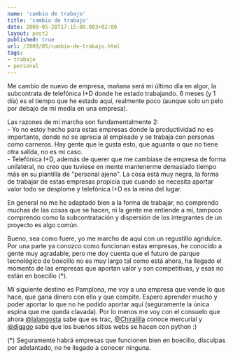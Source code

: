 ```yaml
---
name: 'cambio de trabajo'
title: 'cambio de trabajo'
date: 2009-05-28T17:15:00.003+02:00
layout: post2
published: true
url: /2009/05/cambio-de-trabajo.html
tags: 
- trabajo
- personal
---
```


Me cambio de nuevo de empresa, mañana será mi último día en algor, la subcontrata de telefónica I+D donde he estado trabajando. 6 meses (y 1 día) es el tiempo que he estado aquí, realmente poco (aunque solo un pelo por debajo de mi media en una empresa).  
  
Las razones de mi marcha son fundamentalmente 2:  
\- Yo no estoy hecho para estas empresas donde la productividad no es importante, donde no se aprecia al empleado y se trabaja con personas como carneros. Hay gente que le gusta esto, que aguanta o que no tiene otra salida, no es mi caso.  
\- Telefónica I+D, además de querer que me cambiase de empresa de forma unilateral, no creo que tuviese en mente mantenerme demasiado tiempo más en su plantilla de "personal ajeno". La cosa está muy negra, la forma de trabajar de estas empresas propicia que cuando se necesita aportar valor todo se desplome y telefónica I+D es la reina del lugar.  
  
En general no me he adaptado bien a la forma de trabajar, no comprendo muchas de las cosas que se hacen, ni la gente me entiende a mi, tampoco comprendo como la subcontratación y dispersión de los integrantes de un proyecto es algo común.  
  
Bueno, sea como fuere, yo me marcho de aquí con un regustillo agridulce. Por una parte ya conozco como funcionan estas empresas, he conocido a gente muy agradable, pero me doy cuenta que el futuro de parque tecnológico de boecillo no es muy largo tal como está ahora, ha llegado el momento de las empresas que aportan valor y son competitivas, y esas no están en boecillo (\*).  
  
Mi siguiente destino es Pamplona, me voy a una empresa que vende lo que hace, que gana dinero con ello y que compite. Espero aprender mucho y poder aportar lo que no he podido aportar aquí (seguramente la única espina que me queda clavada). Por lo menos me voy con el consuelo que ahora [@lalangosta](http://twitter.com/lalangosta) sabe que es trac, [@Chiralilla](http://twitter.com/Chiralilla) conoce mercurial y [@djgago](http://twitter.com/djgago) sabe que los buenos sitios webs se hacen con python :)  
  
  
(\*) Seguramente habrá empresas que funcionen bien en boecillo, disculpas por adelantado, no he llegado a conocer ninguna.